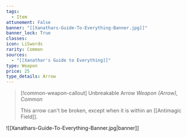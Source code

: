 ```yaml
---
tags:
  - Item
attunement: False
banner: "[[Xanathars-Guide-To-Everything-Banner.jpg]]"
banner_lock: True
classes:
icon: LiSwords
rarity: Common
sources:
  - "[[Xanathar's Guide to Everything]]"
type: Weapon
price: 25
type_details: Arrow
---
```

>[!common-weapon-callout] Unbreakable Arrow
>*Weapon (Arrow), Common*
>
>This arrow can't be broken, except when it is within an [[Antimagic Field]].

![[Xanathars-Guide-To-Everything-Banner.jpg|banner]]
